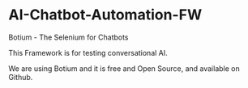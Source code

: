 # AI-Chatbot-Automation-FW

Botium - The Selenium for Chatbots

This Framework is for testing conversational AI. 

We are using Botium and it is free and Open Source, and available on Github.
